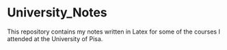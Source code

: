 # University_Notes
This repository contains my notes written in Latex for some of the courses I attended at the University of Pisa.
